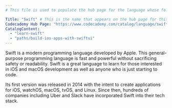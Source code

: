 ```yaml
---
# This file is used to populate the hub page for the language whose folder it's in. Be sure to create a new version if you create a folder for a new language!

Title: "Swift" # This is the name that appears on the hub page for this language. Pay attention to capitalization and punctuation!
Codecademy Hub Page: "https://www.codecademy.com/catalog/language/swift"
CatalogContent:
  - "learn-swift"
  - "paths/build-ios-apps-with-swiftui"
---
```


Swift is a modern programming language developed by Apple. This general-purpose programming language is fast and powerful without sacrificing safety or readability. Swift is a great language to learn for those interested in iOS and macOS development as well as anyone who is just starting to code.

Its first version was released in 2014 with the intent to create applications for iOS, watchOS, macOS, tvOS, and Linux. Since then, hundreds of companies including Uber and Slack have incorporated Swift into their tech stack.
